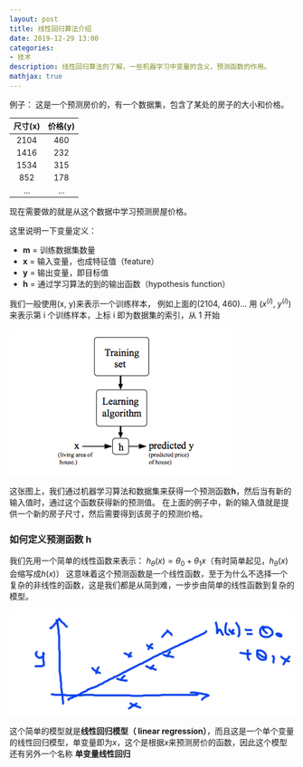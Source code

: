 ```yaml
---
layout: post
title: 线性回归算法介绍
date: 2019-12-29 13:00
categories:
- 技术
description: 线性回归算法的了解，一些机器学习中变量的含义，预测函数的作用。
mathjax: true
---
```


例子：
这是一个预测房价的，有一个数据集，包含了某处的房子的大小和价格。

尺寸(x) | 价格(y)
:-:  | :-:
2104 | 460|
1416 | 232|
1534 | 315|
852  | 178|
...  | ...|

现在需要做的就是从这个数据中学习预测房屋价格。

这里说明一下变量定义：
- **m** = 训练数据集数量
- **x** = 输入变量，也成特征值（feature）
- **y** = 输出变量，即目标值
- **h** = 通过学习算法的到的输出函数（hypothesis function）

我们一般使用(x, y)来表示一个训练样本， 例如上面的(2104, 460)...
用  ($x^{(i)}$, $y^{(i)}$) 来表示第 i 个训练样本，上标 i 即为数据集的索引，从 1 开始


![监督学习过程（这里用了吴恩达课程的图片）][1]

这张图上，我们通过机器学习算法和数据集来获得一个预测函数**h**，然后当有新的输入值时，通过这个函数获得新的预测值。
在上面的例子中，新的输入值就是提供一个新的房子尺寸，然后需要得到该房子的预测价格。


### 如何定义预测函数 h

我们先用一个简单的线性函数来表示：
$h_\theta(x) = \theta_0 + \theta_1x$（有时简单起见，$h_\theta(x)$会缩写成$h(x)$）
这意味着这个预测函数是一个线性函数，至于为什么不选择一个复杂的非线性的函数，这是我们都是从简到难，一步步由简单的线性函数到复杂的模型。


![线性回归图表（这里用了吴恩达课程的图片）][2]


这个简单的模型就是**线性回归模型（ linear regression）**，而且这是一个单个变量的线性回归模型，单变量即为$x$，这个是根据$x$来预测房价的函数，因此这个模型还有另外一个名称 **单变量线性回归**



[1]: /images/ml_1.png "监督学习"
[2]: /images/ml_2.jpg "线性回归"

